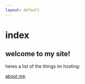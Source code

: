 ```yaml
---
layout: default
---
```


# index

## welcome to my site!

heres a list of the things im hosting:

[about me](http://jased.site/aboutme).